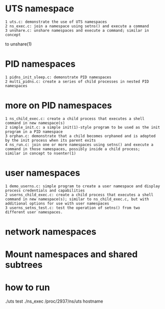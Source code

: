 # UTS namespace
    1 uts.c: demonstrate the use of UTS namespaces
    2 ns_exec.c: join a namespace using setns() and execute a command
    3 unshare.c: unshare namespaces and execute a command; similar in concept
to unshare(1)
# PID namespaces
    1 pidns_init_sleep.c: demonstrate PID namespaces
    2 multi_pidns.c: create a series of child processes in nested PID
    namespaces
# more on PID namespaces
    1 ns_child_exec.c: create a child process that executes a shell
    command in new namespace(s)
    2 simple_init.c: a simple init(1)-style program to be used as the init
    program in a PID namespace
    3 orphan.c: demonstrate that a child becomes orphaned and is adopted
    by the init process when its parent exits
    4 ns_run.c: join one or more namespaces using setns() and execute a
    command in those namespaces, possibly inside a child process;
    similar in concept to nsenter(1)
# user namespaces
    1 demo_userns.c: simple program to create a user namespace and display
    process credentials and capabilities
    2 userns_child_exec.c: create a child process that executes a shell
    command in new namespace(s); similar to ns_child_exec.c, but with
    additional options for use with user namespaces
    3 userns_setns_test.c: test the operation of setns() from two
    different user namespaces.
# network namespaces
# Mount namespaces and shared subtrees

# how to run    
./uts test
./ns_exec /proc/2937/ns/uts hostname
